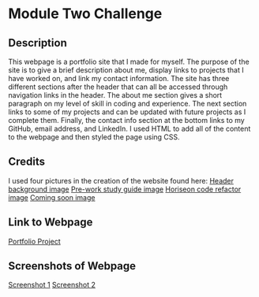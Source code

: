 # Module Two Challenge

## Description
This webpage is a portfolio site that I made for myself. The purpose of the site is to give a brief description about me, display links to projects that I have worked on, and link my contact information. The site has three different sections after the header that can all be accessed through navigation links in the header. The about me section gives a short paragraph on my level of skill in coding and experience. The next section links to some of my projects and can be updated with future projects as I complete them. Finally, the contact info section at the bottom links to my GitHub, email address, and LinkedIn. I used HTML to add all of the content to the webpage and then styled the page using CSS.

## Credits
I used four pictures in the creation of the website found here:
[Header background image](https://media.istockphoto.com/id/1293539824/photo/abstract-blue-background-with-grunge-texture-and-white-geometric-circles-and-dots-in-old.webp?b=1&s=170667a&w=0&k=20&c=AoPhe0EWiR0uTdYUmuE4JbP1fcIsfRLA-PEwPHlKlaM=)
[Pre-work study guide image](https://thedispatchonline.net/wp-content/uploads/2022/01/finalsstress.png)
[Horiseon code refactor image](https://cloud.code-de.org:8080/swift/v1/AUTH_279dbc97d5b5434fa8aeacf09c08c520/portal_prod/media/filer_public/ea/d1/ead15543-9518-41b7-85dd-08f007da0ab8/n_news-generic.jpg)
[Coming soon image](https://img.rawpixel.com/s3fs-private/rawpixel_images/website_content/rm251-mind-instgram-03.jpg?w=1200&h=1200&dpr=1&fit=clip&crop=default&fm=jpg&q=75&vib=3&con=3&usm=15&cs=srgb&bg=F4F4F3&ixlib=js-2.2.1&s=4bc1691a099a543f697bdb6ae8806d0c)

## Link to Webpage
[Portfolio Project](https://cslunsford.github.io/module-two-challenge/)

## Screenshots of Webpage
[Screenshot 1]()
[Screenshot 2]()